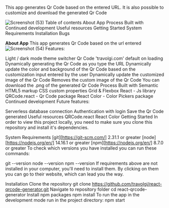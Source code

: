 This app generates Qr Code based on the entered URL. It is also possible to customize and download the generated Qr Code

![Screenshot (53)](https://github.com/user-attachments/assets/171e9d47-5cd1-4c48-af18-44fa3994487a)
Table of contents
About App
Process
Built with
Continued development
Useful resources
Getting Started
System Requirements
Installation
Bugs

**About App**
This app generates Qr Code based on the url entered
![Screenshot (54)](https://github.com/user-attachments/assets/6043f14e-7b29-415d-a5cd-59a4adf1d6f6)
Features:

Light / dark mode theme switcher
Qr Code 'travolgi.com' default on loading
Dynamically generating the Qr Code as you type the URL
Dynamically update the color and background of the Qr Code based on the customization input entered by the user
Dynamically update the customized image of the Qr Code
Removes the custom image of the Qr Code
You can download the .png of the generated Qr Code
Process
Built with
Semantic HTML5 markup
CSS custom properties
Grid & Flexbox
React - Js library
QRCode.react - Qr Code package
React Color - Color Pickers package
Continued development
Future features:

Serverless database connection
Authentication with login
Save the Qr Code generated
Useful resources
QRCode.react
React Color
Getting Started
In order to view this project locally, you need to make sure you clone this repository and install it's dependencies.

System Requirements
[git][https://git-scm.com/] 2.31.1 or greater
[node][https://nodejs.org/en/] 14.16.1 or greater
[npm][https://nodejs.org/en/] 8.7.0 or greater
To check which versions you have installed you can run these commands:

git --version
node --version
npm --version
If requirements above are not installed in your computer, you'll need to install them. By clicking on them you can go to their website, which can lead you the way.

Installation
Clone the repository
git clone https://github.com/travolgi/react-qrcode-generator.git
Navigate to repository folder
cd react-qrcode-generator
Install npm packages
npm install
To run the app in the development mode run in the project directory:
npm start


